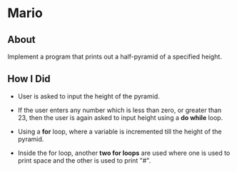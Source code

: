 # Mario

## About

Implement a program that prints out a half-pyramid of a specified height.

## How I Did

* User is asked to input the height of the pyramid.

* If the user enters any number which is less than zero, or greater than 23, then the user is again asked to input height using a **do while** loop.

* Using a **for** loop, where a variable is incremented till the height of the pyramid.

* Inside the for loop, another **two for loops** are used where one is used to print space and the other is used to print "#".
